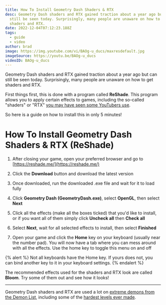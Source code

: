 ```yaml
---
title: How To Install Geometry Dash Shaders & RTX
desc: G﻿eometry Dash shaders and RTX gained traction about a year ago but can
  still be seen today. Surprisingly, many people are unaware on how to get
  shaders and RTX.
date: 2022-12-04T07:12:23.188Z
tags:
  - guide
  - video
author: brad
image: https://img.youtube.com/vi/BAOg-u_ducs/maxresdefault.jpg
imageSource: https://youtu.be/BAOg-u_ducs
videoID: BAOg-u_ducs
---
```

G﻿eometry Dash shaders and RTX gained traction about a year ago but can still be seen today. Surprisingly, many people are unaware on how to get shaders and RTX.

First things first, this is done with a program called **ReShade**. This program allows you to apply certain effects to games, including the so-called "shaders" or "RTX" [you may have seen some YouTubers use](/posts/growth-is-not-an-excuse-for-bad-videos/).

So here is a guide on how to install this in only 5 minutes!

# How To Install Geometry Dash Shaders & RTX (ReShade)

1. After closing your game, open your preferred browser and go to [https://reshade.me/](https://reshade.me/)


2. Click the **Download** button and download the latest version


3. Once downloaded, run the downloaded .exe file and wait for it to load fully


4. Click **Geometry Dash (GeometryDash.exe)**, select **OpenGL**, then select **Next**


5. Click all the effects (make all the boxes ticked) that you'd like to install, or if you want all of them simply click **Uncheck all** then **Check all**


6. Select **Next**, wait for all selected effects to install, then select **Finished**


7. Open your game and click the **Home** key on your keyboard (usually near the number pad). You will now have a tab where you can mess around with all the effects. Use the home key to toggle this menu on and off

{% alert %}
Not all keyboards have the Home key. If yours does not, you can bind another key to it in your keyboard settings.
{% endalert %}

The recommended effects used for the shaders and RTX look are called **Bloom**. Try some of them out and see how it looks!

---

G﻿eometry Dash shaders and RTX are used a lot on [extreme demons from the Demon List](/categories/demonlist/), including some of the [hardest levels ever made](/posts/geometry-dash-levels-what-is-the-hardest-level-ever-made/).
